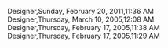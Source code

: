 ﻿Designer,Sunday, February 20, 2011,11:36 AM  Designer,Thursday, March 10, 2005,12:08 AM  Designer,Thursday, February 17, 2005,11:38 AM  Designer,Thursday, February 17, 2005,11:29 AM